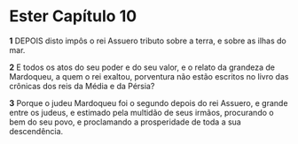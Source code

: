 # Ester Capítulo 10

**1** 	DEPOIS disto impôs o rei Assuero tributo sobre a terra, e sobre as ilhas do mar.

**2** 	E todos os atos do seu poder e do seu valor, e o relato da grandeza de Mardoqueu, a quem o rei exaltou, porventura não estão escritos no livro das crônicas dos reis da Média e da Pérsia?

**3** 	Porque o judeu Mardoqueu foi o segundo depois do rei Assuero, e grande entre os judeus, e estimado pela multidão de seus irmãos, procurando o bem do seu povo, e proclamando a prosperidade de toda a sua descendência.

